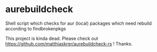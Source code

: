 # aurebuildcheck
Shell script which checks for aur (local) packages which need rebuild according to findbrokenpkgs

This project is kinda dead.
Please check out https://github.com/matthiaskrgr/aurebuildcheck-rs ! Thanks.
